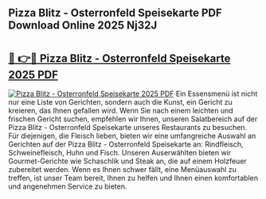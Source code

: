 ## Pizza Blitz - Osterronfeld Speisekarte PDF Download Online 2025 Nj32J

# <h2><a href="http://gcb4su.nevu.top/?p=Pizza+Blitz+-+Osterronfeld+Speisekarte">🔗 👉🔴 Pizza Blitz - Osterronfeld Speisekarte 2025 PDF</a></h2>

[![Pizza Blitz - Osterronfeld Speisekarte 2025 PDF](https://i.imgur.com/dBaPXMq.png)](http://gcb4su.nevu.top/?p=Pizza+Blitz+-+Osterronfeld+Speisekarte)
Ein Essensmenü ist nicht nur eine Liste von Gerichten, sondern auch die Kunst, ein Gericht zu kreieren, das Ihnen gefallen wird. Wenn Sie nach einem leichten und frischen Gericht suchen, empfehlen wir Ihnen, unseren Salatbereich auf der Pizza Blitz - Osterronfeld Speisekarte unseres Restaurants zu besuchen. Für diejenigen, die Fleisch lieben, bieten wir eine umfangreiche Auswahl an Gerichten auf der Pizza Blitz - Osterronfeld Speisekarte an: Rindfleisch, Schweinefleisch, Huhn und Fisch. Unseren Auserwählten bieten wir Gourmet-Gerichte wie Schaschlik und Steak an, die auf einem Holzfeuer zubereitet werden. Wenn es Ihnen schwer fällt, eine Menüauswahl zu treffen, ist unser Team bereit, Ihnen zu helfen und Ihnen einen komfortablen und angenehmen Service zu bieten.
